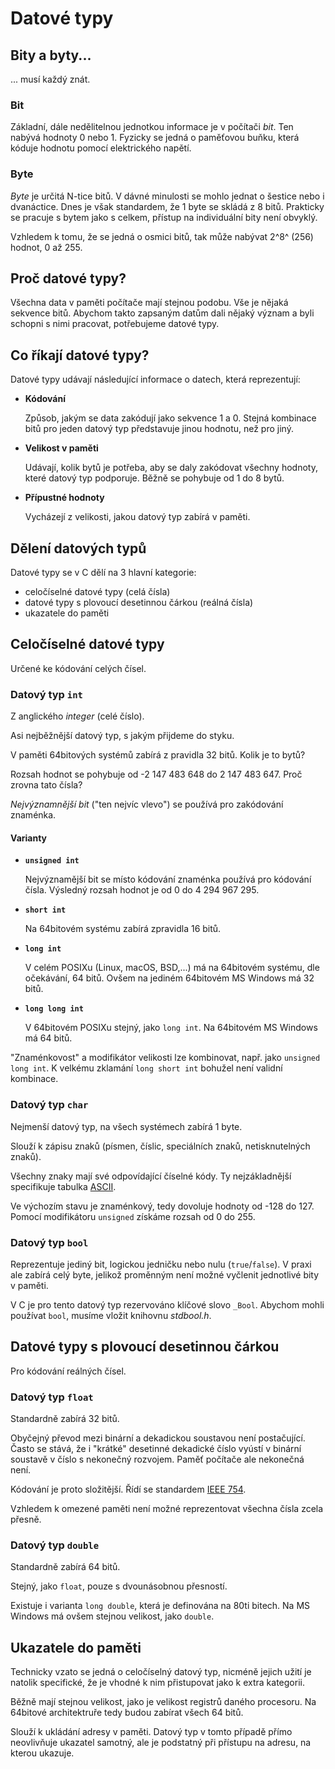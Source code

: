 # Datové typy

## Bity a byty...

... musí každý znát.

### Bit

Základní, dále nedělitelnou jednotkou informace je v počítači *bit*. Ten nabývá hodnoty 0 nebo 1. Fyzicky se jedná o paměťovou buňku, která kóduje hodnotu pomocí elektrického napětí.

### Byte

*Byte* je určitá N-tice bitů. V dávné minulosti se mohlo jednat o šestice nebo i dvanáctice. Dnes je však standardem, že 1 byte se skládá z 8 bitů. Prakticky se pracuje s bytem jako s celkem, přístup na individuální bity není obvyklý.

Vzhledem k tomu, že se jedná o osmici bitů, tak může nabývat 2^8^ (256) hodnot, 0 až 255.

## Proč datové typy?

Všechna data v paměti počítače mají stejnou podobu. Vše je nějaká sekvence bitů. Abychom takto zapsaným datům dali nějaký význam a byli schopni s nimi pracovat, potřebujeme datové typy.

## Co říkají datové typy?

Datové typy udávají následující informace o datech, která reprezentují:

- **Kódování**

  Způsob, jakým se data zakódují jako sekvence 1 a 0. Stejná kombinace bitů pro jeden datový typ představuje jinou hodnotu, než pro jiný.

- **Velikost v paměti**

  Udávají, kolik bytů je potřeba, aby se daly zakódovat všechny hodnoty, které datový typ podporuje. Běžně se pohybuje od 1 do 8 bytů.

- **Přípustné hodnoty**

  Vycházejí z velikosti, jakou datový typ zabírá v paměti.

## Dělení datových typů

Datové typy se v C dělí na 3 hlavní kategorie:

- celočíselné datové typy (celá čísla)
- datové typy s plovoucí desetinnou čárkou (reálná čísla)
- ukazatele do paměti

## Celočíselné datové typy

Určené ke kódování celých čísel.

### Datový typ `int`

Z anglického *integer* (celé číslo).

Asi nejběžnější datový typ, s jakým přijdeme do styku.

V paměti 64bitových systémů zabírá z pravidla 32 bitů. Kolik je to bytů?

Rozsah hodnot se pohybuje od -2&nbsp;147&nbsp;483&nbsp;648 do 2&nbsp;147&nbsp;483&nbsp;647. Proč zrovna tato čísla?

*Nejvýznamnější bit* ("ten nejvíc vlevo") se používá pro zakódování znaménka.

#### Varianty

- **`unsigned int`**

  Nejvýznamější bit se místo kódování znaménka používá pro kódování čísla. Výsledný rozsah hodnot je od 0 do 4&nbsp;294&nbsp;967&nbsp;295.

- **`short int`**
  
  Na 64bitovém systému zabírá zpravidla 16 bitů.

- **`long int`**
  
  V celém POSIXu (Linux, macOS, BSD,...) má na 64bitovém systému, dle očekávání, 64 bitů. Ovšem na jediném 64bitovém MS Windows má 32 bitů.

- **`long long int`**

  V 64bitovém POSIXu stejný, jako `long int`. Na 64bitovém MS Windows má 64 bitů.

"Znaménkovost" a modifikátor velikosti lze kombinovat, např. jako `unsigned long int`. K velkému zklamání `long short int` bohužel není validní kombinace.

### Datový typ `char`

Nejmenší datový typ, na všech systémech zabírá 1 byte.

Slouží k zápisu znaků (písmen, číslic, speciálních znaků, netisknutelných znaků).

Všechny znaky mají své odpovídající číselné kódy. Ty nejzákladnější specifikuje tabulka [ASCII](https://www.ascii-code.com/).

Ve výchozím stavu je znaménkový, tedy dovoluje hodnoty od -128 do 127. Pomocí modifikátoru `unsigned` získáme rozsah od 0 do 255.

### Datový typ `bool`

Reprezentuje jediný bit, logickou jedničku nebo nulu (`true`/`false`). V praxi ale zabírá celý byte, jelikož proměnným není možné vyčlenit jednotlivé bity v paměti.

V C je pro tento datový typ rezervováno klíčové slovo `_Bool`. Abychom mohli používat `bool`, musíme vložit knihovnu *stdbool.h*.

## Datové typy s plovoucí desetinnou čárkou

Pro kódování reálných čísel.

### Datový typ `float`

Standardně zabírá 32 bitů.

Obyčejný převod mezi binární a dekadickou soustavou není postačující. Často se stává, že i "krátké" desetinné dekadické číslo vyústí v binární soustavě v číslo s nekonečný rozvojem. Paměť počítače ale nekonečná není.

Kódování je proto složitější. Řídí se standardem [IEEE 754](https://en.wikipedia.org/wiki/IEEE_754).

Vzhledem k omezené paměti není možné reprezentovat všechna čísla zcela přesně.

### Datový typ `double`

Standardně zabírá 64 bitů.

Stejný, jako `float`, pouze s dvounásobnou přesností.

Existuje i varianta `long double`, která je definována na 80ti bitech. Na MS Windows má ovšem stejnou velikost, jako `double`.

## Ukazatele do paměti

Technicky vzato se jedná o celočíselný datový typ, nicméně jejich užití je natolik specifické, že je vhodné k nim přistupovat jako k extra kategorii.

Běžně mají stejnou velikost, jako je velikost registrů daného procesoru. Na 64bitové architektruře tedy budou zabírat všech 64 bitů.

Slouží k ukládání adresy v paměti. Datový typ v tomto případě přímo neovlivňuje ukazatel samotný, ale je podstatný při přístupu na adresu, na kterou ukazuje.
